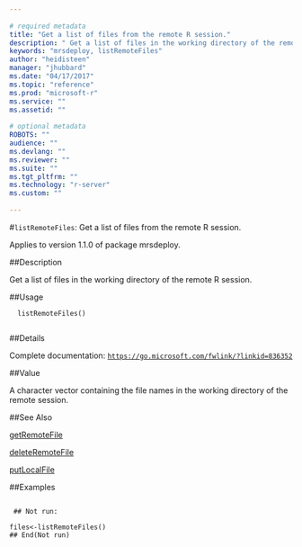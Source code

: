 ```yaml
--- 
 
# required metadata 
title: "Get a list of files from the remote R session." 
description: " Get a list of files in the working directory of the remote R session. " 
keywords: "mrsdeploy, listRemoteFiles" 
author: "heidisteen" 
manager: "jhubbard" 
ms.date: "04/17/2017" 
ms.topic: "reference" 
ms.prod: "microsoft-r" 
ms.service: "" 
ms.assetid: "" 
 
# optional metadata 
ROBOTS: "" 
audience: "" 
ms.devlang: "" 
ms.reviewer: "" 
ms.suite: "" 
ms.tgt_pltfrm: "" 
ms.technology: "r-server" 
ms.custom: "" 
 
--- 
```

 
 
 
 
 #`listRemoteFiles`: Get a list of files from the remote R session.

 Applies to version 1.1.0 of package mrsdeploy.
 
 ##Description
 
Get a list of files in the working directory of the remote R session.
 
 
 ##Usage

```   
  listRemoteFiles()
 
```
 
 ##Details
 
Complete documentation: [`https://go.microsoft.com/fwlink/?linkid=836352`](https://go.microsoft.com/fwlink/?linkid=836352)

 
 
 ##Value
 
A character vector containing the file names in the working directory of the remote session.
 
 ##See Also
 
[getRemoteFile](getRemoteFile.md)

[deleteRemoteFile](deleteRemoteFile.md)

[putLocalFile](putLocalFile.md)
   
 ##Examples

 ```
   
  ## Not run:
 
files<-listRemoteFiles()
 ## End(Not run) 
  
 
```
 
 
